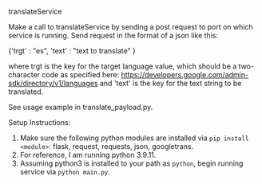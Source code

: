 translateService 

Make a call to translateService by sending a post request to port on which service is running. Send request in the format of a json like this:

{'trgt' : "es",
 'text' : "text to translate" }

where trgt is the key for the target language value, which should be a two-character code as specified here: 
https://developers.google.com/admin-sdk/directory/v1/languages and 'text' is the key for the text string to be translated.

See usage example in translate_payload.py. 

Setup Instructions:

1. Make sure the following python modules are installed via `pip install <module>`: flask, request, requests, json, googletrans.
2. For reference, I am running python 3.9.11.
3. Assuming python3 is installed to your path as `python`, begin running service via `python main.py`.
